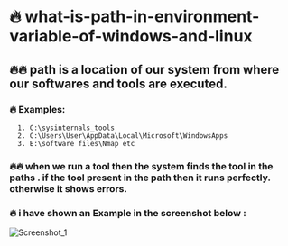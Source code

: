 # :fire: what-is-path-in-environment-variable-of-windows-and-linux

## :fire::fire:  path is a location of our system from where our softwares and tools are executed.
###   :fire: Examples: 
      1. C:\sysinternals_tools
      2. C:\Users\User\AppData\Local\Microsoft\WindowsApps
      3. E:\software files\Nmap etc
### :fire::fire: when we run a tool then the system finds the tool in the paths .  if the tool present in the path then it runs perfectly. otherwise it shows errors.

### :fire: i have shown an Example in the screenshot below : 

![Screenshot_1](https://user-images.githubusercontent.com/66565192/156969917-085237ad-51e4-4872-b160-f18c2b785a97.png)
